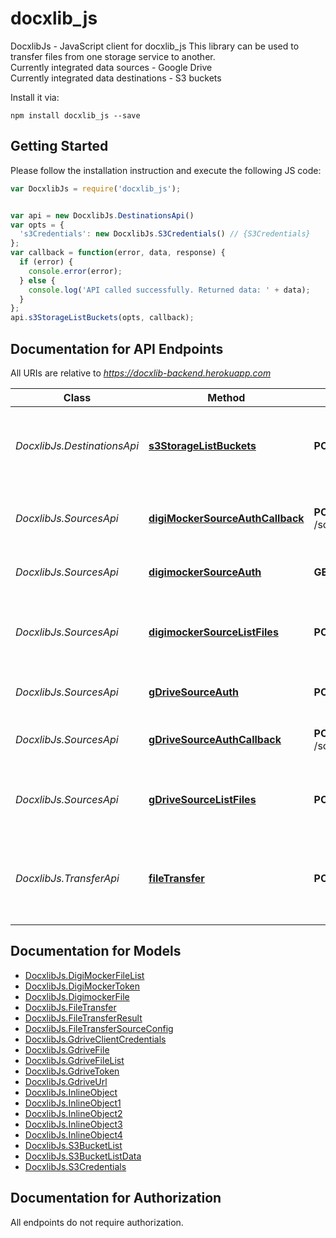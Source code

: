 # docxlib_js

DocxlibJs - JavaScript client for docxlib_js
This library can be used to transfer files from one storage service to another.\
Currently integrated data sources -
Google Drive
\
Currently integrated data destinations -
S3 buckets

Install it via:

```shell
npm install docxlib_js --save
```

## Getting Started

Please follow the installation instruction and execute the following JS code:

```javascript
var DocxlibJs = require('docxlib_js');


var api = new DocxlibJs.DestinationsApi()
var opts = {
  's3Credentials': new DocxlibJs.S3Credentials() // {S3Credentials} 
};
var callback = function(error, data, response) {
  if (error) {
    console.error(error);
  } else {
    console.log('API called successfully. Returned data: ' + data);
  }
};
api.s3StorageListBuckets(opts, callback);

```

## Documentation for API Endpoints

All URIs are relative to *https://docxlib-backend.herokuapp.com*

Class | Method | HTTP request | Description
------------ | ------------- | ------------- | -------------
*DocxlibJs.DestinationsApi* | [**s3StorageListBuckets**](docs/DestinationsApi.md#s3StorageListBuckets) | **POST** /destination/s3/listBuckets | List all s3 buckets associated with given aws credentials
*DocxlibJs.SourcesApi* | [**digiMockerSourceAuthCallback**](docs/SourcesApi.md#digiMockerSourceAuthCallback) | **POST** /source/digimocker/oauth2callback | Returns oauth token from digimocker login url
*DocxlibJs.SourcesApi* | [**digimockerSourceAuth**](docs/SourcesApi.md#digimockerSourceAuth) | **GET** /source/digimocker/auth | Get Digimocker Auth Url
*DocxlibJs.SourcesApi* | [**digimockerSourceListFiles**](docs/SourcesApi.md#digimockerSourceListFiles) | **POST** /source/digimocker/listFiles | Get list of all files in authenticated user&#39;s digimocker account
*DocxlibJs.SourcesApi* | [**gDriveSourceAuth**](docs/SourcesApi.md#gDriveSourceAuth) | **POST** /source/gdrive/auth | Get Google Drive Auth Url
*DocxlibJs.SourcesApi* | [**gDriveSourceAuthCallback**](docs/SourcesApi.md#gDriveSourceAuthCallback) | **POST** /source/gdrive/oauth2callback | Returns oauth token from google callback url
*DocxlibJs.SourcesApi* | [**gDriveSourceListFiles**](docs/SourcesApi.md#gDriveSourceListFiles) | **POST** /source/gdrive/listFiles | Get list of all files in authenticated user&#39;s google drive
*DocxlibJs.TransferApi* | [**fileTransfer**](docs/TransferApi.md#fileTransfer) | **POST** /docTransfer | Endpoint to transfer chosen file from a source to destination storage


## Documentation for Models

 - [DocxlibJs.DigiMockerFileList](docs/DigiMockerFileList.md)
 - [DocxlibJs.DigiMockerToken](docs/DigiMockerToken.md)
 - [DocxlibJs.DigimockerFile](docs/DigimockerFile.md)
 - [DocxlibJs.FileTransfer](docs/FileTransfer.md)
 - [DocxlibJs.FileTransferResult](docs/FileTransferResult.md)
 - [DocxlibJs.FileTransferSourceConfig](docs/FileTransferSourceConfig.md)
 - [DocxlibJs.GdriveClientCredentials](docs/GdriveClientCredentials.md)
 - [DocxlibJs.GdriveFile](docs/GdriveFile.md)
 - [DocxlibJs.GdriveFileList](docs/GdriveFileList.md)
 - [DocxlibJs.GdriveToken](docs/GdriveToken.md)
 - [DocxlibJs.GdriveUrl](docs/GdriveUrl.md)
 - [DocxlibJs.InlineObject](docs/InlineObject.md)
 - [DocxlibJs.InlineObject1](docs/InlineObject1.md)
 - [DocxlibJs.InlineObject2](docs/InlineObject2.md)
 - [DocxlibJs.InlineObject3](docs/InlineObject3.md)
 - [DocxlibJs.InlineObject4](docs/InlineObject4.md)
 - [DocxlibJs.S3BucketList](docs/S3BucketList.md)
 - [DocxlibJs.S3BucketListData](docs/S3BucketListData.md)
 - [DocxlibJs.S3Credentials](docs/S3Credentials.md)


## Documentation for Authorization

All endpoints do not require authorization.
